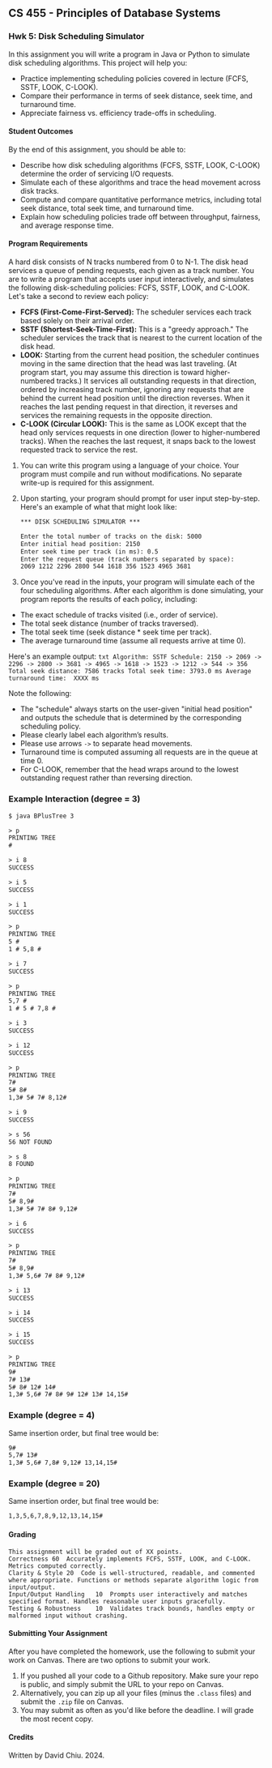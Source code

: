 ## CS 455 - Principles of Database Systems

### Hwk 5: Disk Scheduling Simulator
In this assignment you will write a program in Java or Python to simulate disk scheduling algorithms. This project will help you:
- Practice implementing scheduling policies covered in lecture (FCFS, SSTF, LOOK, C-LOOK).
- Compare their performance in terms of seek distance, seek time, and turnaround time.
- Appreciate fairness vs. efficiency trade-offs in scheduling.

#### Student Outcomes
By the end of this assignment, you should be able to:

- Describe how disk scheduling algorithms (FCFS, SSTF, LOOK, C-LOOK) determine the order of servicing I/O requests.
- Simulate each of these algorithms and trace the head movement across disk tracks.
- Compute and compare quantitative performance metrics, including total seek distance, total seek time, and turnaround time.
- Explain how scheduling policies trade off between throughput, fairness, and average response time.

#### Program Requirements
A hard disk consists of N tracks numbered from 0 to N-1. The disk head services a queue of pending requests, each given as a track number. You are to write a program that accepts user input interactively, and simulates the following disk-scheduling policies: FCFS, SSTF, LOOK, and C-LOOK. Let's take a second to review each policy:

- **FCFS (First-Come-First-Served):** The scheduler services each track based solely on their arrival order.
- **SSTF (Shortest-Seek-Time-First):** This is a "greedy approach." The scheduler services the track that is nearest to the current location of the disk head.
- **LOOK:** Starting from the current head position, the scheduler continues moving in the same direction that the head was last traveling. (At program start, you may assume this direction is toward higher-numbered tracks.) It services all outstanding requests in that direction, ordered by increasing track number,  ignoring any requests that are behind the current head position until the direction reverses. When it reaches the last pending request in that direction, it reverses and services the remaining requests in the opposite direction.
- **C-LOOK (Circular LOOK):** This is the same as LOOK except that the head only services requests in one direction (lower to higher-numbered tracks). When the reaches the last request, it snaps back to the lowest requested track to service the rest.


1. You can write this program using a language of your choice. Your program must compile and run without modifications. No separate write-up is required for this assignment.

2. Upon starting, your program should prompt for user input step-by-step. Here's an example of what that might look like:

    ```txt
    *** DISK SCHEDULING SIMULATOR ***

    Enter the total number of tracks on the disk: 5000
    Enter initial head position: 2150
    Enter seek time per track (in ms): 0.5
    Enter the request queue (track numbers separated by space): 
    2069 1212 2296 2800 544 1618 356 1523 4965 3681
    ```


3. Once you've read in the inputs, your program will simulate each of the four scheduling algorithms. After each algorithm is done simulating, your program reports the results of each policy, including:
- The exact schedule of tracks visited (i.e., order of service).
- The total seek distance (number of tracks traversed).
- The total seek time (seek distance * seek time per track).
- The average turnaround time (assume all requests arrive at time 0).

Here's an example output:
    ```txt
    Algorithm: SSTF
    Schedule: 2150 -> 2069 -> 2296 -> 2800 -> 3681 -> 4965 -> 1618 -> 1523 -> 1212 -> 544 -> 356
    Total seek distance: 7586 tracks
    Total seek time: 3793.0 ms
    Average turnaround time:  XXXX ms
    ```

Note the following:
- The "schedule" always starts on the user-given "initial head position" and outputs the schedule that is determined by the corresponding scheduling policy.
- Please clearly label each algorithm’s results.
- Please use arrows `->` to separate head movements.
- Turnaround time is computed assuming all requests are in the queue at time 0.
- For C-LOOK, remember that the head wraps around to the lowest outstanding request rather than reversing direction.

### Example Interaction (degree = 3)
```txt
$ java BPlusTree 3

> p
PRINTING TREE
#

> i 8
SUCCESS

> i 5
SUCCESS

> i 1
SUCCESS

> p
PRINTING TREE
5 #
1 # 5,8 #

> i 7
SUCCESS

> p
PRINTING TREE
5,7 #
1 # 5 # 7,8 #

> i 3
SUCCESS

> i 12
SUCCESS

> p
PRINTING TREE
7#
5# 8#
1,3# 5# 7# 8,12#

> i 9
SUCCESS

> s 56
56 NOT FOUND

> s 8
8 FOUND

> p
PRINTING TREE
7#
5# 8,9#
1,3# 5# 7# 8# 9,12#

> i 6
SUCCESS

> p
PRINTING TREE
7#
5# 8,9#
1,3# 5,6# 7# 8# 9,12#

> i 13
SUCCESS

> i 14
SUCCESS

> i 15
SUCCESS

> p
PRINTING TREE
9#
7# 13#
5# 8# 12# 14#
1,3# 5,6# 7# 8# 9# 12# 13# 14,15#
```

### Example (degree = 4)
Same insertion order, but final tree would be:
```txt
9# 
5,7# 13# 
1,3# 5,6# 7,8# 9,12# 13,14,15#
```

### Example (degree = 20)
Same insertion order, but final tree would be:
```txt
1,3,5,6,7,8,9,12,13,14,15#
```


#### Grading

```
This assignment will be graded out of XX points.
Correctness	60	Accurately implements FCFS, SSTF, LOOK, and C-LOOK. Metrics computed correctly.
Clarity & Style	20	Code is well-structured, readable, and commented where appropriate. Functions or methods separate algorithm logic from input/output.
Input/Output Handling	10	Prompts user interactively and matches specified format. Handles reasonable user inputs gracefully.
Testing & Robustness	10	Validates track bounds, handles empty or malformed input without crashing.

```

#### Submitting Your Assignment

After you have completed the homework, use the following to submit your work on Canvas. There are two options to submit your work.

1. If you pushed all your code to a Github repository. Make sure your repo is public, and simply submit the URL to your repo on Canvas.
2. Alternatively, you can zip up all your files (minus the `.class` files) and submit the `.zip` file on Canvas.
3. You may submit as often as you'd like before the deadline. I will grade the most recent copy.

#### Credits

Written by David Chiu. 2024.
